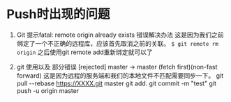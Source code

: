 # Push时出现的问题

1. Git 提示fatal: remote origin already exists 错误解决办法
这是因为我们之前绑定了一个不正确的远程库，应该首先取消之前的关联。
`$ git remote rm origin`
之后使用git remote add重新绑定就可以了

2. git 使用以及 部分错误 [rejected] master -> master (fetch first)(non-fast forward)
这是因为远程的服务端和我们的本地文件不匹配需要同步一下。
git pull --rebase https://XXXX.git master
git add.
git commit -m "test"
git push -u origin master